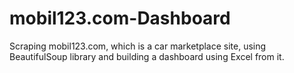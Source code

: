 # mobil123.com-Dashboard
Scraping mobil123.com, which is a car marketplace site, using BeautifulSoup library and building a dashboard using Excel from it.
